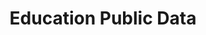 ---
schema: default
title: Education Public Data
organization: Renfrewshire Council
notes: >-
    Education
resources:
  - name: Education Public Data FEATURE SERVICE
  - url: >-
      
  - format: FEATURE SERVICE
license: 
category:

  - Education
  - Open Data
  - School
  - Nursery
  - ASN
  - Learning
  - Catchment Areas
maintainer: Renfrewshire Council
maintainer_email: someone@example.com
---